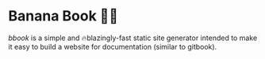 
# Banana Book 🍌🍌


*bbook* is a simple and 🔥blazingly-fast static site generator intended to make it easy to build a website for documentation (similar to gitbook).

